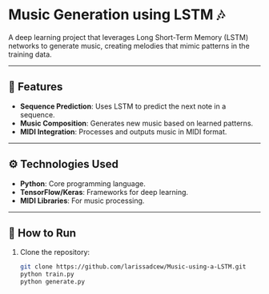 # Music Generation using LSTM 🎶

A deep learning project that leverages Long Short-Term Memory (LSTM) networks to generate music, creating melodies that mimic patterns in the training data.

---

## 🎼 Features
- **Sequence Prediction**: Uses LSTM to predict the next note in a sequence.
- **Music Composition**: Generates new music based on learned patterns.
- **MIDI Integration**: Processes and outputs music in MIDI format.

---

## ⚙️ Technologies Used
- **Python**: Core programming language.
- **TensorFlow/Keras**: Frameworks for deep learning.
- **MIDI Libraries**: For music processing.

---

## 🚀 How to Run
1. Clone the repository:
   ```bash
   git clone https://github.com/larissadcew/Music-using-a-LSTM.git
   python train.py
   python generate.py

